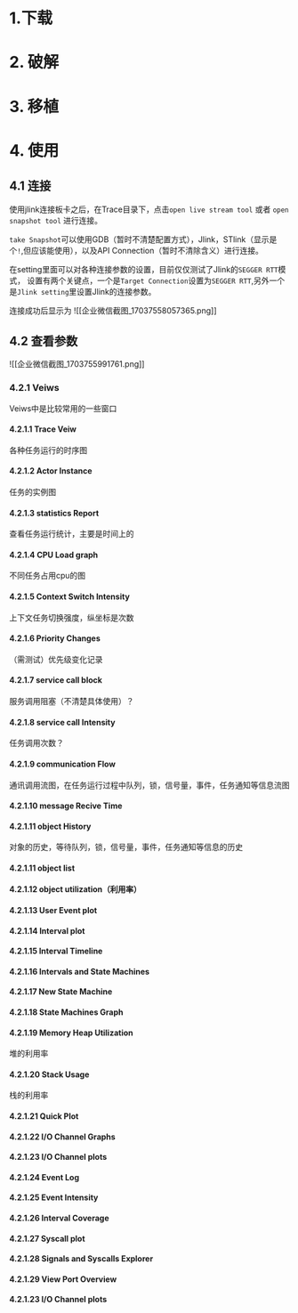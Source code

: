 
# 1.下载


# 2. 破解


# 3. 移植

# 4. 使用
## 4.1 连接
使用jlink连接板卡之后，在Trace目录下，点击`open live stream tool` 或者 `open snapshot tool` 进行连接。

`take Snapshot`可以使用GDB（暂时不清楚配置方式），Jlink，STlink（显示是个`!`,但应该能使用），以及API Connection（暂时不清除含义）进行连接。

在setting里面可以对各种连接参数的设置，目前仅仅测试了Jlink的`SEGGER RTT`模式，
设置有两个关键点，一个是`Target Connection`设置为`SEGGER RTT`,另外一个是`Jlink setting`里设置Jlink的连接参数。

连接成功后显示为
![[企业微信截图_17037558057365.png]]
## 4.2 查看参数
![[企业微信截图_1703755991761.png]]
### 4.2.1 Veiws
Veiws中是比较常用的一些窗口
#### 4.2.1.1 Trace Veiw
各种任务运行的时序图

#### 4.2.1.2 Actor Instance
任务的实例图


#### 4.2.1.3 statistics Report
查看任务运行统计，主要是时间上的

#### 4.2.1.4 CPU Load graph
不同任务占用cpu的图

#### 4.2.1.5 Context Switch Intensity
上下文任务切换强度，纵坐标是次数

#### 4.2.1.6 Priority Changes
（需测试）优先级变化记录

#### 4.2.1.7 service call block
服务调用阻塞（不清楚具体使用）？


#### 4.2.1.8  service call Intensity
任务调用次数？

#### 4.2.1.9  communication Flow
通讯调用流图，在任务运行过程中队列，锁，信号量，事件，任务通知等信息流图

#### 4.2.1.10  message Recive Time


#### 4.2.1.11  object History
对象的历史，等待队列，锁，信号量，事件，任务通知等信息的历史

#### 4.2.1.11  object list

#### 4.2.1.12 object utilization（利用率）

#### 4.2.1.13 User Event plot


#### 4.2.1.14 Interval plot

#### 4.2.1.15 Interval Timeline

#### 4.2.1.16 Intervals and State Machines


#### 4.2.1.17 New State Machine

#### 4.2.1.18 State Machines Graph




#### 4.2.1.19 Memory Heap Utilization
堆的利用率

#### 4.2.1.20 Stack Usage
栈的利用率

#### 4.2.1.21 Quick Plot


#### 4.2.1.22 I/O Channel Graphs

#### 4.2.1.23 l/O Channel plots


#### 4.2.1.24 Event Log
#### 4.2.1.25 Event Intensity



#### 4.2.1.26 Interval Coverage


#### 4.2.1.27 Syscall plot


#### 4.2.1.28 Signals and Syscalls Explorer


#### 4.2.1.29 View Port Overview

#### 4.2.1.23 l/O Channel plots